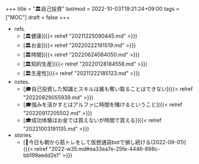 +++
title = "🏛自己投資"
lastmod = 2022-10-03T19:21:24+09:00
tags = ["MOC"]
draft = false
+++

-   refs.
    -   [🏛健康]({{< relref "20211225090445.md" >}})
    -   [🏛お金]({{< relref "20220222191519.md" >}})
    -   [🏛時間]({{< relref "20220624084050.md" >}})
    -   [🏛知的生産]({{< relref "20220128184558.md" >}})
    -   [🏛生産性]({{< relref "20211222185123.md" >}})
-   notes.
    -   [🎓自己投資した知識とスキルは誰も奪い取ることはできない]({{< relref "20220829055939.md" >}})
    -   [🎓強みを活かすとはアルファに時間を賭けるということ]({{< relref "20220917205502.md" >}})
    -   [🎓成功体験はお金では買えないが時間で買える]({{< relref "20221003191135.md" >}})
-   stories.
    -   [💭今日も朝から筋トレをして仮想通貨botで損し続ける(2022-09-01)]({{< relref "2022-w35.md#ea33ea7e-25fe-4446-898c-bb199aedd2e1" >}})
